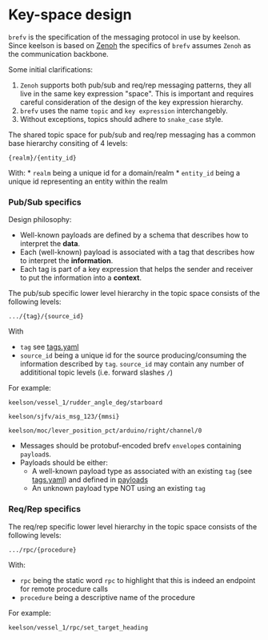 # Key-space design

`brefv` is the specification of the messaging protocol in use by keelson. Since keelson is based on [Zenoh](https://zenoh.io/) the specifics of `brefv` assumes `Zenoh` as the communication backbone.

Some initial clarifications:

1. `Zenoh` supports both pub/sub and req/rep messaging patterns, they all live in the same key expression "space". This is important and requires careful consideration of the design of the key expression hierarchy.
2. `brefv` uses the name `topic` and `key expression` interchangebly. 
3. Without exceptions, topics should adhere to `snake_case` style.

The shared topic space for pub/sub and req/rep messaging has a common base hierarchy consiting of 4 levels:

`{realm}/{entity_id}`

  With:
    * `realm` being a unique id for a domain/realm
    * `entity_id` being a unique id representing an entity within the realm

### Pub/Sub specifics

Design philosophy:
* Well-known payloads are defined by a schema that describes how to interpret the **data**.
* Each (well-known) payload is associated with a tag that describes how to interpret the **information**.
* Each tag is part of a key expression that helps the sender and receiver to put the information into a **context**.

The pub/sub specific lower level hierarchy in the topic space consists of the following levels:

  `.../{tag}/{source_id}`

With
  * `tag` see [tags.yaml](./tags.yaml)
  * `source_id` being a unique id for the source producing/consuming the information described by `tag`. `source_id` may contain any number of addititional topic levels (i.e. forward slashes `/`)

For example:

  `keelson/vessel_1/rudder_angle_deg/starboard`

  `keelson/sjfv/ais_msg_123/{mmsi}`

  `keelson/moc/lever_position_pct/arduino/right/channel/0`

* Messages should be protobuf-encoded brefv `envelope`s containing `payload`s.
* Payloads should be either:
  * A well-known payload type as associated with an existing `tag` (see [tags.yaml](./tags.yaml)) and defined in [payloads](./payloads)
  * An unknown payload type NOT using an existing `tag`


### Req/Rep specifics

The req/rep specific lower level hierarchy in the topic space consists of the following levels:

  `.../rpc/{procedure}`

With:
  * `rpc` being the static word `rpc` to highlight that this is indeed an endpoint for remote procedure calls
  * `procedure` being a descriptive name of the procedure

For example:

  `keelson/vessel_1/rpc/set_target_heading`
